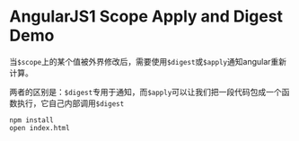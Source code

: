 AngularJS1 Scope Apply and Digest Demo
======================================

当`$scope`上的某个值被外界修改后，需要使用`$digest`或`$apply`通知angular重新计算。

两者的区别是：`$digest`专用于通知，而`$apply`可以让我们把一段代码包成一个函数执行，它自己内部调用`$digest`

```
npm install
open index.html
```
